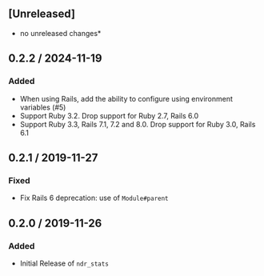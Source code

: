 ## [Unreleased]
* no unreleased changes*

## 0.2.2 / 2024-11-19
### Added
* When using Rails, add the ability to configure using environment variables (#5)
* Support Ruby 3.2. Drop support for Ruby 2.7, Rails 6.0
* Support Ruby 3.3, Rails 7.1, 7.2 and 8.0. Drop support for Ruby 3.0, Rails 6.1

## 0.2.1 / 2019-11-27
### Fixed
* Fix Rails 6 deprecation: use of `Module#parent`

## 0.2.0 / 2019-11-26
### Added
* Initial Release of `ndr_stats`
